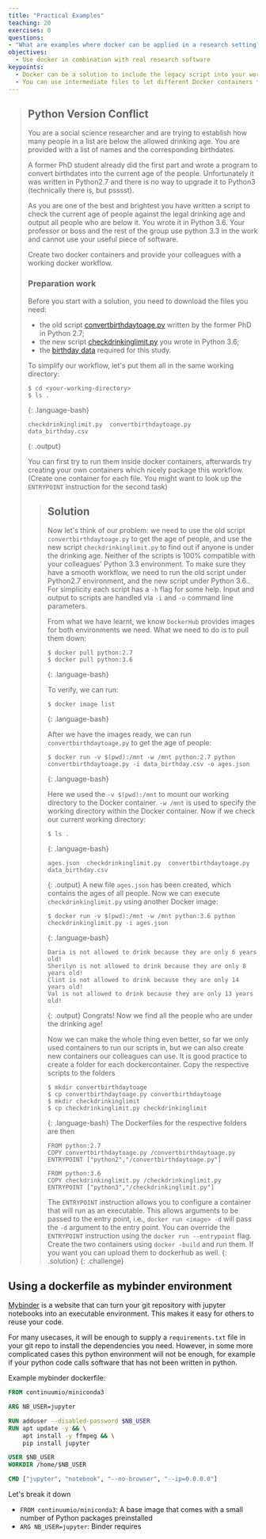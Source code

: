 ```yaml
---
title: "Practical Examples"
teaching: 20
exercises: 0
questions:
- "What are examples where docker can be applied in a research setting?"
objectives:
  - Use docker in combination with real research software
keypoints:
  - Docker can be a solution to include the legacy script into your workflow with minimum effort.
  - You can use intermediate files to let different Docker containers talk to each other.
---
```


> ## Python Version Conflict
>
> You are a social science researcher and are trying to establish how many people in a list are below the allowed drinking age.
> You are provided with a list of names and the corresponding birthdates.
>
> A former PhD student already did the first part and wrote a program to convert birthdates into the current age of the people. Unfortunately it was written in Python2.7 and there is no way to upgrade  it to Python3 (technically there is, but psssst).
>
> As you are one of the best and brightest you have written a script to check the current age of people against the legal drinking age and output all people who are below it. You wrote it in Python 3.6. Your professor or boss and the rest of the group use python 3.3 in the work and cannot use your useful piece of software.
> 
> Create two docker containers and provide your colleagues with a working docker workflow.
>
>### Preparation work
>
> Before you start with a solution, you need to download the files you need:
>
> - the old script [convertbirthdaytoage.py](/code/convertbirthdaytoage.py) written by the former PhD in Python 2.7;
> - the new script [checkdrinkinglimit.py](/code/checkdrinkinglimit.py) you wrote in Python 3.6;
> - the [birthday data](/data/data_birthday.csv) required for this study.
>
> To simplify our workflow, let's put them all in the same working directory:
>
> ~~~
> $ cd <your-working-directory>
> $ ls .
> ~~~
> {: .language-bash}
> 
> ~~~
> checkdrinkinglimit.py  convertbirthdaytoage.py  data_birthday.csv
> ~~~
> {: .output}
> 
> You can first try to run them inside docker containers, afterwards try creating your own containers which nicely package this workflow. (Create one container for each file. You might want to look up the `ENTRYPOINT` instruction for the second task)
> > ## Solution
> > Now let's think of our problem: we need to use the old script `convertbirthdaytoage.py` to get the age of people, and use the new script `checkdrinkinglimit.py` to find out if anyone is under the drinking age. Neither of the scripts is 100% compatible with your colleagues' Python 3.3 environment. To make sure they have a smooth workflow, we need to run the old script under Python2.7 environment, and the new script under Python 3.6.. For simplicity each script has a `-h` flag for some help. Input and output to scripts are handled via `-i` and `-o` command line parameters.
> >
> > From what we have learnt, we know `DockerHub` provides images for both environments we need. What we need to do is to pull them down:
> >
> > ~~~
> > $ docker pull python:2.7
> > $ docker pull python:3.6
> > ~~~
> > {: .language-bash}
> >
> > To verify, we can run:
> >
> > ~~~
> > $ docker image list
> > ~~~
> > {: .language-bash}
> >
> > After we have the images ready, we can run  `convertbirthdaytoage.py` to get the age of people:
> > ~~~
> > $ docker run -v $(pwd):/mnt -w /mnt python:2.7 python convertbirthdaytoage.py -i data_birthday.csv -o ages.json
> > ~~~
> >{: .language-bash}
> >
> > Here we used the `-v $(pwd):/mnt` to mount our working directory to the Docker container. `-w /mnt` is used to specify the working directory within the Docker container. Now if we check our current working directory:
> > ~~~
> > $ ls .
> > ~~~
> > {: .language-bash}
> > 
> > ~~~
> > ages.json  checkdrinkinglimit.py  convertbirthdaytoage.py  data_birthday.csv
> > ~~~
> > {: .output}
> > A new file `ages.json` has been created, which contains the ages of all people. Now we can execute `checkdrinkinglimit.py` using another Docker image:
> > ~~~
> > $ docker run -v $(pwd):/mnt -w /mnt python:3.6 python checkdrinkinglimit.py -i ages.json
> > ~~~
> > {: .language-bash}
> > ~~~
> > Daria is not allowed to drink because they are only 6 years old!
> > Sherilyn is not allowed to drink because they are only 8 years old!
> > Clint is not allowed to drink because they are only 14 years old!
> > Val is not allowed to drink because they are only 13 years old!
> > ~~~
> > {: .output}
> > Congrats! Now we find all the people who are under the drinking age!
> > 
> > Now we can make the whole thing even better, so far we only used containers to run our scripts in, but we can also create new containers our colleagues can use. It is good practice to create a folder for each dockercontainer. Copy the respective scripts to the folders
> > ~~~
> > $ mkdir convertbirthdaytoage
> > $ cp convertbirthdaytoage.py convertbirthdaytoage
> > $ mkdir checkdrinkinglimit
> > $ cp checkdrinkinglimit.py checkdrinkinglimit
> > ~~~
> > {: .language-bash}
> > The Dockerfiles for the respective folders are then
> > ~~~
> > FROM python:2.7
> > COPY convertbirthdaytoage.py /convertbirthdaytoage.py
> > ENTRYPOINT ["python2","/convertbirthdaytoage.py"]
> > ~~~
> > ~~~
> > FROM python:3.6
> > COPY checkdrinkinglimit.py /checkdrinkinglimit.py
> > ENTRYPOINT ["python3","/checkdrinkinglimit.py"]
> > ~~~
> > The `ENTRYPOINT` instruction allows you to configure a container that will run as an executable. This allows arguments to be passed to the entry point, i.e., `docker run <image> -d` will pass the `-d` argument to the entry point. You can override the `ENTRYPOINT` instruction using the `docker run --entrypoint` flag.
> > Create the two containers using `docker -build` and run them. 
> > If you want you can upload them to dockerhub as well.
> {: .solution}
{: .challenge}

## Using a dockerfile as mybinder environment
[Mybinder](https://mybinder.org/) is a website that can turn your git repository with jupyter notebooks into an 
executable environment. This makes it easy for others to reuse your code.

For many usecases, it will be enough to supply a `requirements.txt` file in your git repo to 
install the dependencies you need. However, in some more complicated cases this python environment 
will not be enough, for example if your python code calls software that has not been written in python.

Example mybinder dockerfile:
```dockerfile
FROM continuumio/miniconda3

ARG NB_USER=jupyter

RUN adduser --disabled-password $NB_USER
RUN apt update -y && \
    apt install -y ffmpeg && \
    pip install jupyter

USER $NB_USER
WORKDIR /home/$NB_USER

CMD ["jupyter", "notebook", "--no-browser", "--ip=0.0.0.0"]
```

Let's break it down
- `FROM continuumio/miniconda3`: A base image that comes with a small number of Python packages 
preinstalled
- `ARG NB_USER=jupyter`: Binder requires